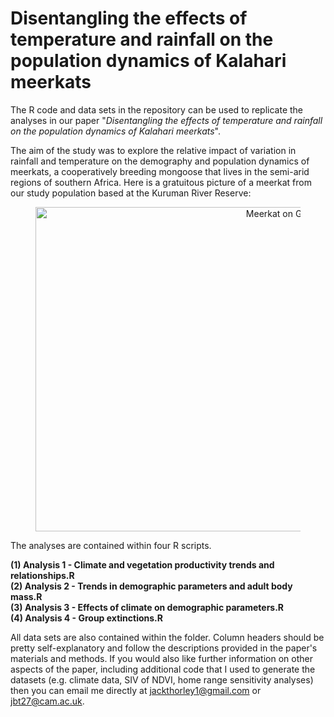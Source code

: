# Disentangling the effects of temperature and rainfall on the population dynamics of Kalahari meerkats

The R code and data sets in the repository can be used to replicate the analyses in our paper "_Disentangling the effects of temperature and rainfall on the population dynamics of Kalahari meerkats_".  

The aim of the study was to explore the relative impact of variation in rainfall and temperature on the demography and population dynamics of meerkats, a cooperatively breeding mongoose that lives in the semi-arid regions of southern Africa. Here is a gratuitous picture of a meerkat from our study population based at the Kuruman River Reserve:  

<figure style="text-align: center;">
  <img src="MeerkatOnGuard.JPG" alt="Meerkat on Guard", width="777", height="519">
  <figcaption></figcaption>
</figure>  
  
The analyses are contained within four R scripts.  

**(1) Analysis 1 - Climate and vegetation productivity trends and relationships.R**  
**(2) Analysis 2 - Trends in demographic parameters and adult body mass.R**  
**(3) Analysis 3 - Effects of climate on demographic parameters.R**    
**(4) Analysis 4 - Group extinctions.R**  

  All data sets are also contained within the folder. Column headers should be pretty self-explanatory and follow the descriptions provided in the paper's materials and methods. If you would also like further information on other aspects of the paper, including additional code that I used to generate the datasets (e.g. climate data, SIV of NDVI, home range sensitivity analyses) then you can email me directly at jackthorley1@gmail.com or jbt27@cam.ac.uk. 

